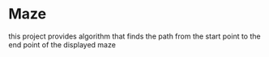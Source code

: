 # Maze
this project provides algorithm that finds the path from the start point to the end point of the displayed maze 
